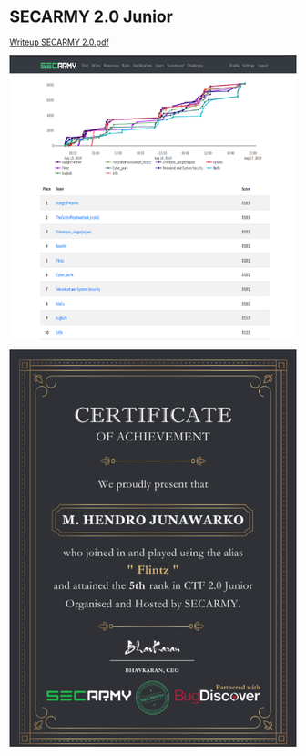 # SECARMY 2.0 Junior

[Writeup SECARMY 2.0.pdf ](https://github.com/muhammadhendro/CTF-Writeups/blob/master/2019/SecArmy_2.0_2019/SecArmy2.pdf)



<p align="center"><img src="ssecarmyscore.png" widht="500" height="500"></p>
<p align="center"><img src="secarmy_flintz.png" ></p>
